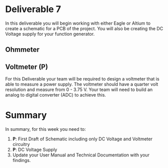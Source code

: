 # Deliverable 7
In this deliverable you will begin working with either Eagle or Altium to create a schematic for a PCB of the project. You will also be creating the DC Voltage supply for your function generator.



## Ohmmeter

## Voltmeter (P)
For this Deliverable your team will be required to design a voltmeter that is able to measure a power supply. The voltmeter should have a quarter volt resolution and measure from 0 - 3.75 V. Your team will need to build an analog to digital converter (ADC) to achieve this.


# Summary

In summary, for this week you need to:

1. **P**: First Draft of Schematic including only DC Voltage and Voltmeter circuitry
2. **P**: DC Voltage Supply
3. Update your User Manual and Technical Documentation with your findings.
